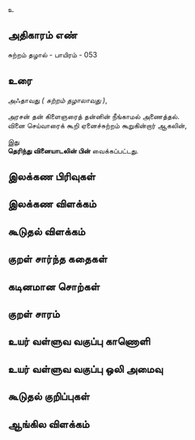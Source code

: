 உ


## அதிகாரம் எண்

சுற்றம் தழால் - பாயிரம் - 053

## உரை

அஃதாவது _( சுற்றம் தழாலாவது )_,  

அரசன் தன் கிளைஞரைத் தன்னின் நீங்காமல் அணைத்தல்.  
வினை செய்வாரைக் கூறி ஏனைச்சுற்றம் கூறுகின்றார் ஆகலின்,  

இது  
**தெரிந்து வினையாடலின் பின்** வைக்கப்பட்டது.

## இலக்கண பிரிவுகள் 


## இலக்கண விளக்கம்


## கூடுதல் விளக்கம்


## குறள் சார்ந்த கதைகள் 


## கடினமான சொற்கள்


## குறள் சாரம் 


## உயர் வள்ளுவ வகுப்பு காணொளி


## உயர் வள்ளுவ வகுப்பு ஒலி அமைவு 


## கூடுதல் குறிப்புகள்


## ஆங்கில விளக்கம்

